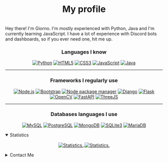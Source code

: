 
<div>
  <p align="center">
    <h1 align="center" >My profile</h1>
    <br>
    <div align="left">
   Hey there! I'm Giorno. I'm mostly experienced with Python, Java and I'm currently learning JavaScript. I have a lot of experience with Discord bots and dashboards, so if you ever need one, hit me up.
    </div>
  </p>
  
 
  </div>
<div>
  <h3 align="center">Languages I know<br></h3>
  <p align="center">
  <a href="https://python.org"><img alt="Python" src="https://img.shields.io/badge/python-%2314354C.svg?style=for-the-badge&logo=python&logoColor=white"></a>
  <a href="https://www.google.com/search?q=html&rlz=1C1CHBF_enIN930IN930&oq=html&aqs=chrome..69i57j69i59j69i60l3j69i65l2.1424j0j1&sourceid=chrome&ie=UTF-8"><img alt="HTML5" src="https://img.shields.io/badge/html5-%23E34F26.svg?style=for-the-badge&logo=html5&logoColor=white"></a>
  <a href="https://www.google.com/search?q=css&rlz=1C1CHBF_enIN930IN930&oq=css&aqs=chrome..69i57j69i59j69i60l3j69i65l2.1424j0j1&sourceid=chrome&ie=UTF-8" target="_blank"><img alt="CSS3" src="https://img.shields.io/badge/css3-%231572B6.svg?style=for-the-badge&logo=css3&logoColor=white"></a>
  <a href="https://javascript.org" target="_blank"><img alt="JavaScript" src="https://img.shields.io/badge/javascript-%23323330.svg?style=for-the-badge&logo=javascript&logoColor=%23F7DF1E"></a>
  <a href="https://www.java.com" target="_blank"><img alt="Java" src="https://img.shields.io/badge/java-%23ED8B00.svg?style=for-the-badge&logo=java&logoColor=white"></a>
</p>
  
  <hr>
  
  
  </div>
  <div>
  <h3 align="center">Frameworks I regularly use<br></h3>
  <p align="center">
    <a href="https://nodejs.org" target="_blank"><img alt="Node.js" src="https://img.shields.io/badge/node.js-%2343853D.svg?style=for-the-badge&logo=node.js&logoColor=white"></a>
    <a href="https://getbootstrap.com" target="_blank"><img alt="Bootstrap" src="https://img.shields.io/badge/bootstrap-%23563D7C.svg?style=for-the-badge&logo=bootstrap&logoColor=white"></a>
    <a href="https://npm.org" target="_blank"><img alt="Node package manager" src="https://img.shields.io/badge/NPM-%23000000.svg?style=for-the-badge&logo=npm&logoColor=white"></a>
    <a href="https://djangoproject.org" target="_blank"><img alt="Django" src="https://img.shields.io/badge/django-%23092E20.svg?style=for-the-badge&logo=django&logoColor=white"></a>
    <a href="https://flask.palletsprojects.org" target="_blank"><img alt="Flask" src="https://img.shields.io/badge/flask-%23000.svg?style=for-the-badge&logo=flask&logoColor=white"></a>
    <a href="https://opencv.org" target="_blank"><img alt="OpenCV" src="https://img.shields.io/badge/opencv-%23white.svg?style=for-the-badge&logo=opencv&logoColor=white"></a>
    <a href="https://fastapi.tiangolo.com" target="_blank"><img alt="FastAPI" src="https://img.shields.io/badge/FastAPI-005571?style=for-the-badge&logo=fastapi"></a>
    <a href="https://threejs.org" target="_blank"><img alt="ThreeJS" src="https://img.shields.io/badge/threejs-black?style=for-the-badge&logo=three.js&logoColor=white"></a>
    
    
</p>
  </div><hr>
  
  
  <div>
  <h3 align="center">Databases languages I use</h3>
  <p align="center">
    <a href="https://mysql.org" target="_blank"><img alt="MySQL" src="https://img.shields.io/badge/mysql-%2300f.svg?style=for-the-badge&logo=mysql&logoColor=white"></a>
    <a href="https://postgresql.org" target="_blank"><img alt="PostgreSQL" src="https://img.shields.io/badge/postgres-%23316192.svg?style=for-the-badge&logo=postgresql&logoColor=white"></a>
    <a href="https://mongodb.com" target="_blank"><img alt="MongoDB" src="https://img.shields.io/badge/MongoDB-%234ea94b.svg?style=for-the-badge&logo=mongodb&logoColor=white"></a>
    <a href="https://sqlite.org" target="_blank"><img alt="SQLite3" src="https://img.shields.io/badge/sqlite-%2307405e.svg?style=for-the-badge&logo=sqlite&logoColor=white"></a>
    <a href="https://mariadb.org" target="_blank"><img alt="MariaDB" src="https://img.shields.io/badge/MariaDB-003545?style=for-the-badge&logo=mariadb&logoColor=white"></a>
    </p>
  </div>
  
  
<details style="cursor: pointer;" open>
  <summary>Statistics</summary>
<p align=center>
<a href="https://github.com/giorno420">
  <img align="center" src="https://github-readme-stats.vercel.app/api?username=giorno420&show_icons=true&include_all_commits=true&show_icons=true&title_color=fff&icon_color=f0f0f0&text_color=f0f0f0&bg_color=151b22&hide_border=true" alt="Statistics." />
  <img align="center" src="https://github-readme-stats.vercel.app/api/top-langs/?username=giorno420&show_icons=true&show_icons=true&title_color=&icon_color=f0f0f0&text_color=f0f0f0&bg_color=151b22&hide_border=true" alt="Statistics." />
</a>
</p>
</details>


<details style="cursor: pointer;">
  <summary style="margin-bottom: 3px">Contact Me</summary>
       &nbsp;&nbsp;
       <a href="https://discord.com/users/587539085439008780">Discord: giorno#0001</a>
  <br>
    
</details>

</div>
